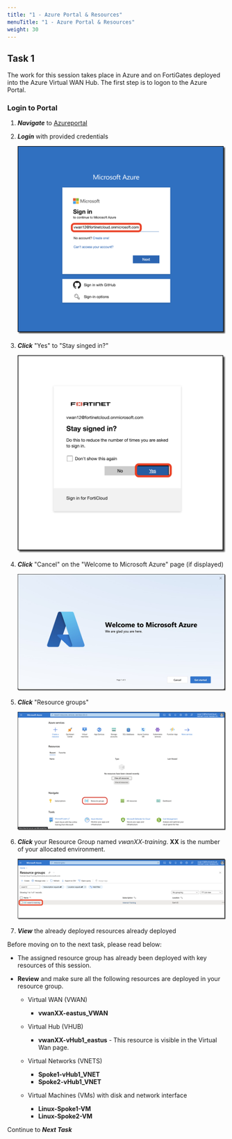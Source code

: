 ```yaml
---
title: "1 - Azure Portal & Resources"
menuTitle: "1 - Azure Portal & Resources"
weight: 30
---
```


## Task 1

The work for this session takes place in Azure and on FortiGates deployed into the Azure Virtual WAN Hub. The first step is to logon to the Azure Portal.

### Login to Portal

1. ***Navigate*** to [Azureportal](https://portal.azure.com "Azure Portal")
1. ***Login*** with provided credentials

    ![portallogin1](../images/portallogin1.png)

1. ***Click*** "Yes" to "Stay singed in?"

    ![portallogin2](../images/portallogin2.png)

1. ***Click*** "Cancel" on the "Welcome to Microsoft Azure" page (if displayed)

    ![portallogin2](../images/portallogin2.jpg)

1. ***Click*** "Resource groups"

    ![portallogin3](../images/portallogin3.png)

1. ***Click*** your Resource Group named *vwanXX-training*. **XX** is the number of your allocated environment.

    ![portallogin4](../images/portallogin4.png)

1. ***View*** the already deployed resources already deployed

Before moving on to the next task, please read below:

- The assigned resource group has already been deployed with key resources of this session.

- **Review** and make sure all the following resources are deployed in your resource group.
  - Virtual WAN (VWAN)
    - **vwanXX-eastus_VWAN**

  - Virtual Hub (VHUB)
    - **vwanXX-vHub1_eastus** - This resource is visible in the Virtual Wan page.

  - Virtual Networks (VNETS)
    - **Spoke1-vHub1_VNET**
    - **Spoke2-vHub1_VNET**

  - Virtual Machines (VMs) with disk and network interface
    - **Linux-Spoke1-VM**
    - **Linux-Spoke2-VM**

Continue to ***Next Task***
